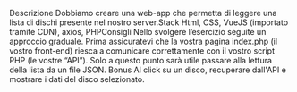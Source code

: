 Descrizione
Dobbiamo creare una web-app che permetta di leggere una lista di dischi presente nel nostro server.Stack
Html, CSS, VueJS (importato tramite CDN), axios, 
PHPConsigli
Nello svolgere l’esercizio seguite un approccio graduale.
Prima assicuratevi che la vostra pagina index.php (il vostro front-end) riesca a comunicare correttamente con il vostro script PHP (le vostre “API”).
Solo a questo punto sarà utile passare alla lettura della lista da un file JSON.
Bonus
Al click su un disco, recuperare dall'API e mostrare i dati del disco selezionato.